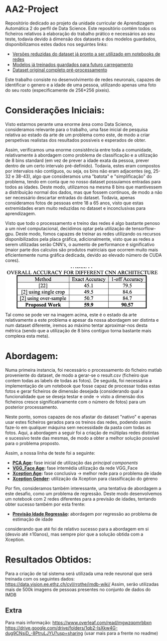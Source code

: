 # AA2-Project
Repositório dedicado ao projeto da unidade curricular de Aprendizagem Automática 2 do perfil de Data Science. Este repositório contém todos os ficheiros relativos à elaboração do trabalho prático e necessários ao seu teste, todavia devido à dimensão dos datasets e dos modelos guardados, disponibilizamos estes dados nos seguintes links:
  * [Versões reduzidas do dataset já pronto a ser utilizado em notebooks de redes](https://drive.google.com/drive/folders/1qb2-IsXkw4G-dug9CNsiD_-8PtruLJYU?usp=sharing)
  * [Modelos já treinados guardados para futuro carregamento](https://drive.google.com/drive/folders/1pg_f4ER_v8yb7BHu3CNvHjBCAqFC6AV7?usp=sharing)
  * [Dataset original completo pré-processamento](https://data.vision.ee.ethz.ch/cvl/rrothe/imdb-wiki/)

Este trabalho consiste no desenvolvimento de redes neuronais, capazes de identificar o genero e a idade de uma pessoa, utilizando apenas uma foto do seu rosto (especificamente de 256*256 pixeis).

# Considerações Iniciais:
Visto estarmos perante uma enorme área como Data Science, consideramos relevante para o trabalho, uma fase inicial de pesquisa relativa ao estado da arte de um problema como este, de modo a criar perspetivas realistas dos resultados possiveis e esperados de obter.

Assim, verificamos uma enorme consistência entre toda a comunidade, relativamente à abordagem como problema de classificação e a utilização de 8 bins standard (em vez de prever a idade exata da pessoa, prever dentro de um certo intervalo pré-definido).
Todavia, estes eram compostos por intervalos não contíguos, ou seja, os bins não eram adjacentes (eg, 25-32 e 38-43), algo que consideramos uma "batota" e "simplificação" do problema, tendo em conta que no nosso dataset possuiamos entradas para todos as idades. Deste modo, utilizamos na mesma 8 bins que mantivessem a distribuição normal dos dados, mas que fossem contínuos, de modo a não ser necessário descartar entradas do dataset. Todavia, apenas consideramos fotos de pessoas entre 18 a 65 anos, visto que estas extremidades eram muito reduzidas no dataset e inconclusivas para aprendizagem.

Visto que todo o processamento e treino das redes é algo bastante penoso a um nivel computacional, decidimos optar pela utilização de tensorflow-gpu. Deste modo, fomos capazes de treinar as redes utilizando os recursos disponibilizados pela placa gráfica, adicionalmente, visto que as redes a serem utilizadas serão CNN's, o aumento de performance é significativo (maior parte dos calculos são produtos matriciais que ocorrem muito mais eficientemente numa gráfica dedicada, devido ao elevado número de CUDA cores).

![1.2](./img/sota.png)
Tal como se pode ver na imagem acima, este é o estado da arte relativamente a este problema e apesar da nossa abordagem ser distinta e num dataset diferente, iremos ao máximo tentar aproximar-nos desta métrica (sendo que a utilização de 8 bins contíguo torna bastante mais complexa esta meta).

# Abordagem:
Numa primeira instancia, foi necessário o processamento do ficheiro matlab proveniente do dataset, de modo a gerar-se o result.csv (ficheiro que contem todas as labels de todas as fotos). De seguida, foi necessária a implementação de um notebook que fosse capaz de processar todas estas fotos e gerar ficheiros de dimensão desejada (considerando qual a funcionalidade que se deseja testar e onde -> visto a dimensão dos ficheiros cresce significativamente com o número de fotos) para um posterior processamento.

Neste ponto, somos capazes de nos afastar do dataset "nativo" e apenas usar estes ficheiros gerados para os treinos das redes, podendo assim faze-lo em qualquer máquina sem necessidade da pasta com todas as fotos. Aqui, a abordagem a seguir foi a criação de múltiplas redes distintas e sucessivo teste das mesmas, de modo a obter a melhor solução possível para o problema proposto. 

Assim, a nossa linha de teste foi a seguinte:
* **[PCA Age](https://github.com/Eddy32/AA2-Project/blob/master/PCAAge.ipynb):** fase inicial de utilização das *principal components*
*  **[VGG_Face Age](https://github.com/Eddy32/AA2-Project/blob/master/VGGFaceAge.ipynb):** fase intemédia utilização da rede VGG_Face
*  **[Xception Age](https://github.com/Eddy32/AA2-Project/blob/master/XceptionAge.ipynb):** fase conclusiva -> melhor rede para o problema de idade
*  **[Xception Gender](https://github.com/Eddy32/AA2-Project/blob/master/GenderXception.ipynb):** utilização da Xception para classificação do géreno

Por fim, consideramos também interessante, uma tentativa de abordagem a este desafio, como um problema de regressão. Deste modo desenvolvemos um notebook com 2 redes diferentes para a previsão de idades, tentando obter sucesso também por esta frente:
*  **[Previsão Idade Regressão](https://github.com/Eddy32/AA2-Project/blob/master/AgeEstimationRegression.ipynb):** abordagem por regressão ao problema de estimação de idade



considerando que até foi de relativo sucesso para a abordagem em si (desvio até ±10anos), mas sempre pior que a solução obtida com a Xception.

# Resultados Obtidos:
Para a criação de tal sistema será utilizada uma rede neuronal que será treinada com os seguintes dados: https://data.vision.ee.ethz.ch/cvl/rrothe/imdb-wiki/
Assim, serão utilizadas mais de 500k imagens de pessoas presentes no conjunto de dados do IMDB

## Extra
Para mais informação: https://www.overleaf.com/read/mgwzqpmrbbxn
https://drive.google.com/drive/folders/1qb2-IsXkw4G-dug9CNsiD_-8PtruLJYU?usp=sharing (usar mais para a frente no readme)
